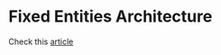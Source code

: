 # Fixed Entities Architecture

Check this [article](https://medium.com/@irina.karkkanen/three-layer-fixed-entity-architecture-for-efficient-rag-on-graphs-787c70e3151a)
